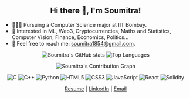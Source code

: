 <h2 align="center">Hi there 👋, I'm Soumitra!</h2>

- 👨🏽‍💻 Pursuing a Computer Science major at IIT Bombay.
- 🌱 Interested in ML, Web3, Cryptocurrencies, Maths and Statistics, Computer Vision, Finance, Economics, Politics...
- 💬 Feel free to reach me: soumitra1854@gmail.com.

<p align="center">
  <img src="https://github-readme-stats.vercel.app/api?username=soumitra1854&show_icons=true&count_private=true&theme=radical&hide_border=true&hide=issues,contribs&bg_color=00000000&hide_title=true" alt="Soumitra's GitHub stats" />
  <img src="https://github-readme-stats.vercel.app/api/top-langs/?username=soumitra1854&layout=compact&hide_border=true&theme=radical&bg_color=00000000&langs_count=6&hide=jupyter%20notebook,tex,css,php&hide_title=true" alt="Top Languages" />
</p>
<p align="center">
  <img src="https://github-readme-activity-graph.vercel.app/graph?username=soumitra1854&bg_color=00000000&color=e4e2e2&line=f85d7f&point=f8d866&area=true&hide_border=true" alt="Soumitra's Contribution Graph" />
</p>

<p align="center">
  <img src="https://img.shields.io/badge/c-%2300599C.svg?style=for-the-badge&logo=c&logoColor=white" alt="C"/>
  <img src="https://img.shields.io/badge/c++-%2300599C.svg?style=for-the-badge&logo=c%2B%2B&logoColor=white" alt="C++"/>
  <img src="https://img.shields.io/badge/python-3670A0?style=for-the-badge&logo=python&logoColor=ffdd54" alt="Python"/>
  <img src="https://img.shields.io/badge/html5-%23E34F26.svg?style=for-the-badge&logo=html5&logoColor=white" alt="HTML5"/>
  <img src="https://img.shields.io/badge/css3-%231572B6.svg?style=for-the-badge&logo=css3&logoColor=white" alt="CSS3"/>
  <img src="https://img.shields.io/badge/javascript-%23323330.svg?style=for-the-badge&logo=javascript&logoColor=%23F7DF1E" alt="JavaScript"/>
  <img src="https://img.shields.io/badge/react-%2320232a.svg?style=for-the-badge&logo=react&logoColor=%2361DAFB" alt="React"/>
  <img src="https://img.shields.io/badge/Solidity-%23363636.svg?style=for-the-badge&logo=solidity&logoColor=white" alt="Solidity"/>
</p>

<p align="center">
  <a href="https://drive.google.com/file/d/1LyvXSMAac1arPDAqJ8tPRsCEnnUcHaCR/view?usp=sharing" target="blank">Resume</a> |
  <a href="https://www.linkedin.com/in/soumitra1854" target="blank">LinkedIn</a> |
  <a href="mailto:soumitra1854@gmail.com" target="blank">Email</a>
</p>
